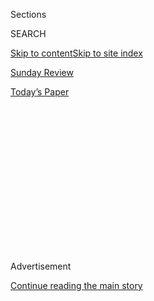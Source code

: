 <div id="app">

<div>

<div>

<div>

<div class="NYTAppHideMasthead css-1q2w90k e1suatyy0">

<div class="section css-ui9rw0 e1suatyy2">

<div class="css-eph4ug er09x8g0">

<div class="css-6n7j50">

</div>

<span class="css-1dv1kvn">Sections</span>

<div class="css-10488qs">

<span class="css-1dv1kvn">SEARCH</span>

</div>

[Skip to content](#site-content)[Skip to site index](#site-index)

</div>

<div id="masthead-section-label" class="css-1wr3we4 eaxe0e00">

[Sunday
Review](https://www.nytimes3xbfgragh.onion/section/opinion/sunday)

</div>

<div class="css-10698na e1huz5gh0">

</div>

</div>

<div id="masthead-bar-one" class="section hasLinks css-15hmgas e1csuq9d3">

<div class="css-uqyvli e1csuq9d0">

</div>

<div class="css-1uqjmks e1csuq9d1">

</div>

<div class="css-9e9ivx">

[](https://myaccount.nytimes3xbfgragh.onion/auth/login?response_type=cookie&client_id=vi)

</div>

<div class="css-1bvtpon e1csuq9d2">

[Today’s
Paper](https://www.nytimes3xbfgragh.onion/section/todayspaper)

</div>

</div>

</div>

</div>

<div data-aria-hidden="false">

<div id="site-content" data-role="main">

<div>

<div class="css-1aor85t" style="opacity:0.000000001;z-index:-1;visibility:hidden">

<div class="css-1hqnpie">

<div class="css-epjblv">

<span class="css-17xtcya">[Sunday
Review](/section/opinion/sunday)</span><span class="css-x15j1o">|</span><span class="css-fwqvlz">The
Republicans Who Want to Destroy
Trump</span>

</div>

<div class="css-k008qs">

<div class="css-1iwv8en">

<span class="css-18z7m18"></span>

<div>

</div>

</div>

<span class="css-1n6z4y">https://nyti.ms/329Lqhi</span>

<div class="css-1705lsu">

<div class="css-4xjgmj">

<div class="css-4skfbu" data-role="toolbar" data-aria-label="Social Media Share buttons, Save button, and Comments Panel with current comment count" data-testid="share-tools">

  - 
  - 
  - 
  - 
    
    <div class="css-6n7j50">
    
    </div>

  - 
  - 

</div>

</div>

</div>

</div>

</div>

</div>

<div id="NYT_TOP_BANNER_REGION" class="css-13pd83m">

</div>

<div id="top-wrapper" class="css-1sy8kpn">

<div id="top-slug" class="css-l9onyx">

Advertisement

</div>

[Continue reading the main
story](#after-top)

<div class="ad top-wrapper" style="text-align:center;height:100%;display:block;min-height:250px">

<div id="top" class="place-ad" data-position="top" data-size-key="top">

</div>

</div>

<div id="after-top">

</div>

</div>

<div>

<div class="css-v5btjw etb61u70">

<div class="css-v05ibm etb61u71">

[Opinion](/section/opinion)

</div>

</div>

<div id="sponsor-wrapper" class="css-1hyfx7x">

<div id="sponsor-slug" class="css-19vbshk">

Supported by

</div>

[Continue reading the main
story](#after-sponsor)

<div id="sponsor" class="ad sponsor-wrapper" style="text-align:center;height:100%;display:block">

</div>

<div id="after-sponsor">

</div>

</div>

<div class="css-186x18t">

</div>

<div class="css-1vkm6nb ehdk2mb0">

# The Republicans Who Want to Destroy Trump

</div>

Their party’s a lost cause. America isn’t.

<div class="css-18e8msd">

<div class="css-vp77d3 epjyd6m0">

<div class="css-1p10dcb ey68jwv0" data-aria-hidden="true">

[![Frank
Bruni](https://static01.graylady3jvrrxbe.onion/images/2018/04/03/opinion/frank-bruni/frank-bruni-thumbLarge.png
"Frank Bruni")](https://www.nytimes3xbfgragh.onion/by/frank-bruni)

</div>

<div class="css-1baulvz">

By [<span class="css-1baulvz last-byline" itemprop="name">Frank
Bruni</span>](https://www.nytimes3xbfgragh.onion/by/frank-bruni)

<div class="css-8atqhb">

Opinion Columnist

</div>

</div>

</div>

  - July 11,
    2020

  - 
    
    <div class="css-4xjgmj">
    
    <div class="css-d8bdto" data-role="toolbar" data-aria-label="Social Media Share buttons, Save button, and Comments Panel with current comment count" data-testid="share-tools">
    
      - 
      - 
      - 
      - 
        
        <div class="css-6n7j50">
        
        </div>
    
      - 
      - 
    
    </div>
    
    </div>

</div>

<div class="css-79elbk" data-testid="photoviewer-wrapper">

<div class="css-z3e15g" data-testid="photoviewer-wrapper-hidden">

</div>

<div class="css-1a48zt4 ehw59r15" data-testid="photoviewer-children">

![<span class="css-cnj6d5 e1z0qqy90" itemprop="copyrightHolder"><span class="css-1ly73wi e1tej78p0">Credit...</span><span><span>Illustration
by Ben Wiseman; Photograph by Tasos Katopodis/Getty
Images</span></span></span>](https://static01.graylady3jvrrxbe.onion/images/2020/07/12/opinion/sunday/12bruni/12bruni-articleLarge.jpg?quality=75&auto=webp&disable=upscale)

</div>

</div>

</div>

<div class="section meteredContent css-1r7ky0e" name="articleBody" itemprop="articleBody">

<div class="audioFigureHeading">

### Listen to This Op-Ed

<span class="css-16qbtva">Audio Recording by Audm</span>

</div>

<div class="css-qe9gm7">

<div>

</div>

</div>

<div class="css-1fanzo5 StoryBodyCompanionColumn">

<div class="css-53u6y8">

*To hear more audio stories from publishers like The New York Times,
download*[**](https://www.audm.com/?utm_source=nytmag&utm_medium=embed&utm_campaign=left_behind_draper)[*Audm
for iPhone or
Android*](https://www.audm.com/?utm_source=nytopinion&utm_medium=embed&utm_campaign=republicans_destroy_trump)*.*

Should you have any doubt about how passionately George Conway and the
other Never Trumpers at the Lincoln Project want to defeat the
president, check out their ads.

There are dozens at this point, and the best are [minute-long
masterpieces](https://www.bostonglobe.com/2020/07/04/nation/take-look-dozen-lincoln-projects-most-devastating-anti-trump-ads/)
of derision, miniature operas of contempt, designed to get into
President Trump’s head and deep under his skin. That’s exactly where
they’ve burrowed.

After the release of “[Mourning in
America](https://www.youtube.com/watch?v=t_yG_-K2MDo),” which turned
Ronald Reagan’s famous “[Morning in
America](https://www.washingtonpost.com/video/politics/ronald-reagan-morning-in-america-campaign-1984/2018/09/10/e42baddc-b525-11e8-ae4f-2c1439c96d79_video.html)”
commercial on its head, Trump had one of his trademark Twitter
meltdowns. He shrieked at Conway in particular, mentioning his marriage
to one of Trump’s brashest aides.

“I don’t know what Kellyanne did to her deranged loser of a husband,”
the president tweeted, “but it must have been really bad.”

</div>

</div>

<div class="css-1fanzo5 StoryBodyCompanionColumn">

<div class="css-53u6y8">

Such grace. But if George Conway can just shake it off and [the Lincoln
Project](https://lincolnproject.us/) succeeds, he and his fellow
refugees from Trump’s Republican Party will find peace and a place in a
restored, recognizable political order on the other side. Right?

Wrong. They don’t hope to regain control of the Republican Party,
because they expect that Trump-ism will survive Trump and that Trump
himself won’t shut up simply because voters shut him down.

“I personally think that the Republican brand is probably destroyed,”
Conway told me. “It’s destroyed by it having become essentially a
personality cult.” He said that he formally left the party, changing his
voter registration to unaffiliated, some two years ago, and he doesn’t
envision being able to return anytime soon.

But the Lincoln Project’s full-court press for Joe Biden, which involves
social media and grass-roots organizing as well as internet and
television ads, doesn’t mean that Conway and company are looking for a
welcome mat in the Democratic Party. Not at all.

That’s what’s so fascinating about their quest. They’re not fighting to
come in from the wilderness. The wilderness is a given. They’re just
fighting to get rid of this one sun-hogging, diseased redwood — or
orangewood, as the case may be.

</div>

</div>

<div class="css-1fanzo5 StoryBodyCompanionColumn">

<div class="css-53u6y8">

I asked Conway, “So you’ll be a man without a party for the rest of your
days?”

“Probably,” he said. “It makes me tremendously sad.”

<div class="css-1q1hscp">

<div class="css-1xk4eoy">

<div id="FB">

</div>

</div>

</div>

It’s easy to miss or minimize how remarkable the Never Trumpers — at the
Lincoln Project and elsewhere — are. That’s partly because they’ve been
around almost since Trump’s presidential campaign commenced, so they’ve
lost their novelty and some of their luster.

But they’ve gained in ranks and grown in determination, to a point where
you have to go back to 1972 — when many prominent Democrats endorsed
President Richard Nixon, a Republican, over George McGovern, the
Democratic nominee — to find anything close.

And even that precedent doesn’t quite hold up. As the historian Timothy
Naftali told me, the Democrats for Nixon split with him primarily along
ideological lines, and they weren’t trying to undermine an incumbent
president. Never Trumpers are doing precisely that, and while they have
ideological quibbles with Trump, they’re motivated principally by their
belief that he’s something of a monster.

“It’s an unprecedented moment,” said Charlie Sykes, a founder and
editor-at-large of [The Bulwark](https://thebulwark.com/), a
Trump-bashing publication [begun
in 2018](https://www.theatlantic.com/politics/archive/2019/02/bulwarks-quest-shame-high-profile-trump-backers/583354/)
by Trump-disgusted Republicans like him. Sykes no longer considers
himself a Republican. He described himself to me as “a politically
homeless contrarian conservative.”

The Bulwark shares personnel and DNA with [Republican Voters Against
Trump](https://rvat.org/) and Republicans for the Rule of Law, all
bastions of Never Trumpers. There’s also a new super PAC called [43
Alumni for Biden](https://43alumniforjoebiden.com/), a reference to
George W. Bush, the 43rd president. It comprises scores of alumni of his
administration who want to see Biden beat Trump, and it [intends to
release
testimonials](https://www.reuters.com/article/us-usa-election-biden-republicans-exclus/exclusive-hundreds-of-george-w-bush-administration-officials-to-back-biden-group-says-idUSKBN24253R)
from former senior Bush administration officials.

</div>

</div>

<div class="css-1fanzo5 StoryBodyCompanionColumn">

<div class="css-53u6y8">

As for the Lincoln Project, it’s helmed not by a ragtag band of
renegades but by [a cluster of
strategists](https://lincolnproject.us/team/) who worked for Bush, John
McCain or Mitt Romney and were well-connected Republican insiders until
Trump’s takeover. The anti-Trump rebellion is distinguished by the
pedigree of the rebels.

And it exists in paradoxical tension with the equally remarkable loyalty
that most Republicans give the president. In the same manner that Trump
triggers outsize dissent, he inspires outsize support. He’s just plain
outsize. Depending on the moment, [about 80 percent to 90 percent of
voters](https://news.gallup.com/interactives/185273/presidential-job-approval-center.aspx)
who identify as Republican tell pollsters that they stand behind Trump.

They’re the reason that some political observers see what the Lincoln
Project and its kin are doing as an exercise in protracted political
suicide. Even if Trump and his minions get a resounding comeuppance in
November, “It seems unlikely that Sean Hannity and Laura Ingraham and
Rush Limbaugh will apologize to the Cassandras and say, ‘You were right
all along\!’” Matt Lewis, a conservative, [wrote recently in a
column](https://www.thedailybeast.com/the-never-trumpers-may-destroy-him-then-what)
in the Daily Beast under the headline “The Never Trumpers May Destroy
Him. Then What?”

Sykes at The Bulwark conceded: “It’s naïve to think that the Republican
Party is going to snap back to sanity anytime soon. The fact that people
are talking about [Tucker Carlson
in 2024](https://www.politico.com/news/2020/07/02/tucker-carlson-2024-republicans-348334)
shows you how far they’ve gone.”

</div>

</div>

<div>

</div>

<div class="css-1fanzo5 StoryBodyCompanionColumn">

<div class="css-53u6y8">

So does that make these Never Trumpers some uniquely high-minded breed?
It’s complicated. While they broke with the Republican Party on
principle, they may well have expected the Trump fever to break — and
for other Republicans to follow them — in short order. Meanwhile, Never
Trump-ism had its perks, or at least its consolations.

There’s an especially rapt audience for takedowns of Trump from
conservatives, and Never Trumpers have found themselves in high demand
as commentators and book authors.

</div>

</div>

<div class="css-1fanzo5 StoryBodyCompanionColumn">

<div class="css-53u6y8">

Through some of their anti-Trump organizations, funded by donors, some
of them have arranged employment no longer available to them in
conventional Republican circles. [In The Atlantic
recently](https://www.theatlantic.com/ideas/archive/2020/06/tactics-lincoln-project/613636/),
Andrew Ferguson fairly called out individual Never Trumpers for
inconsistency, hypocrisy and opportunism, and raised questions about the
degree to which a few of the people with the Lincoln Project are
[profiting from
it](https://www.opensecrets.org/news/2020/05/lincoln-project-capitalizes-on-trump-rage/).

But the most important syllable in Never Trumper is Trump, and Never
Trumpers are essentially sowing the seeds of their own diminished
relevance by working to get rid of him.

That’s why, when I look at them, I see patriotism, though John Weaver —
who, along with Conway, helped to found the Lincoln Project — emphasized
a different idea when we spoke. He stressed atonement.

Trump’s election made him revisit how he and other Republican
strategists had paved the way for Trump. For instance, Weaver worked for
the man who was the first U.S. senator to endorse Trump for president.

“Jeff Sessions wouldn’t have gotten to the Senate had I not overseen his
race in 1996,” Weaver told me. “Now I look back at that and say, ‘What
kind of goddamn penance do I have to pay for that?’”

Sykes spoke of “a revelation” that he has experienced, courtesy of
Trump. “The heart of politics is not about the policy,” he told me.
“It’s about the values. I can disagree with you on eight out of 10
issues, but if you’re an honorable, honest, empathetic human being, we
can do business.” Trump is none of those things. Biden is most or all of
them — and will get Sykes’s vote in November.

In exile he and other Never Trumpers have found clarity. They cut to the
heart of the matter. That’s reflected in a Lincoln Project [ad from late
May](https://www.youtube.com/watch?v=hitGT3TkP9s) that begins with a
close-up of body bags and then pulls back until those bags form an
American flag. These words appear over it: “100,000 Dead Americans. One
Wrong President.”

I don’t know that they’ll tip the election. But they sure as hell tell
it like it is.

*I invite you to sign up for my free* [*weekly email
newsletter*](https://www.nytimes3xbfgragh.onion/newsletters/frank-bruni)*.
You can follow me on Twitter
(*[*@FrankBruni*](https://twitter.com/FrankBruni)*).*

*Listen to* [*“The Argument”
podcast*](https://www.nytimes3xbfgragh.onion/column/the-argument) *every
Thursday morning, with Ross Douthat, Michelle Goldberg and me.*

</div>

</div>

</div>

<div>

</div>

<div>

</div>

<div>

</div>

<div>

<div id="bottom-wrapper" class="css-1ede5it">

<div id="bottom-slug" class="css-l9onyx">

Advertisement

</div>

[Continue reading the main
story](#after-bottom)

<div id="bottom" class="ad bottom-wrapper" style="text-align:center;height:100%;display:block;min-height:90px">

</div>

<div id="after-bottom">

</div>

</div>

</div>

</div>

</div>

## Site Index

<div>

</div>

## Site Information Navigation

  - [© <span>2020</span> <span>The New York Times
    Company</span>](https://help.nytimes3xbfgragh.onion/hc/en-us/articles/115014792127-Copyright-notice)

<!-- end list -->

  - [NYTCo](https://www.nytco.com/)
  - [Contact
    Us](https://help.nytimes3xbfgragh.onion/hc/en-us/articles/115015385887-Contact-Us)
  - [Work with us](https://www.nytco.com/careers/)
  - [Advertise](https://nytmediakit.com/)
  - [T Brand Studio](http://www.tbrandstudio.com/)
  - [Your Ad
    Choices](https://www.nytimes3xbfgragh.onion/privacy/cookie-policy#how-do-i-manage-trackers)
  - [Privacy](https://www.nytimes3xbfgragh.onion/privacy)
  - [Terms of
    Service](https://help.nytimes3xbfgragh.onion/hc/en-us/articles/115014893428-Terms-of-service)
  - [Terms of
    Sale](https://help.nytimes3xbfgragh.onion/hc/en-us/articles/115014893968-Terms-of-sale)
  - [Site
    Map](https://spiderbites.nytimes3xbfgragh.onion)
  - [Help](https://help.nytimes3xbfgragh.onion/hc/en-us)
  - [Subscriptions](https://www.nytimes3xbfgragh.onion/subscription?campaignId=37WXW)

</div>

</div>

</div>

</div>
